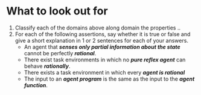 # What to look out for

1. Classify each of the domains above along domain the properties ..
2. For each of the following assertions, say whether it is true or false and give a short explanation in 1 or 2
sentences for each of your answers.
    - An agent that ***senses only partial information about the state*** cannot be perfectly ***rational***.
    - There exist task environments in which no ***pure reflex agent*** can behave ***rationally***.
    - There exists a task environment in which every ***agent is rational***
    - The input to an ***agent program*** is the same as the input to the ***agent function***.
